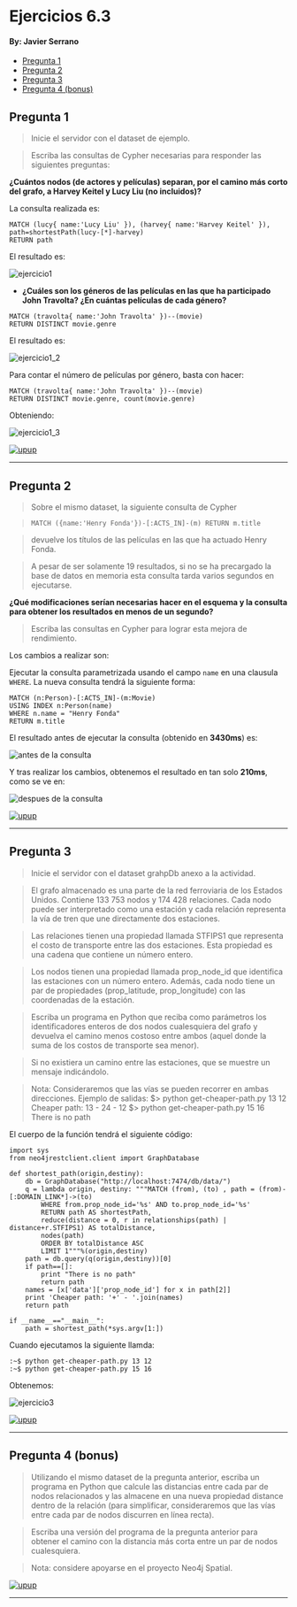 # Ejercicios 6.3
#### By: Javier Serrano

* [Pregunta 1](#pregunta-1)
* [Pregunta 2](#pregunta-2)
* [Pregunta 3](#pregunta-3)
* [Pregunta 4 (bonus)](#pregunta-4-bonus)

## Pregunta 1 ##

>Inicie el servidor con el dataset de ejemplo.

>Escriba las consultas de Cypher necesarias para responder las siguientes preguntas:

**¿Cuántos nodos (de actores y películas) separan, por el camino más corto del grafo, a Harvey Keitel y Lucy Liu (no incluidos)?**

La consulta realizada es:

```
MATCH (lucy{ name:'Lucy Liu' }), (harvey{ name:'Harvey Keitel' }), path=shortestPath(lucy-[*]-harvey)
RETURN path
```
El resultado es:

![ejercicio1](http://xavi783.github.io/ejercicios6.3/ejercicio1.png)

* **¿Cuáles son los géneros de las películas en las que ha participado John Travolta? ¿En cuántas películas de cada género?**

```
MATCH (travolta{ name:'John Travolta' })--(movie)
RETURN DISTINCT movie.genre
```

El resultado es:

![ejercicio1_2](http://xavi783.github.io/ejercicios6.3/ejercicio1_2.png)

Para contar el número de películas por género, basta con hacer:

```
MATCH (travolta{ name:'John Travolta' })--(movie)
RETURN DISTINCT movie.genre, count(movie.genre)
```

Obteniendo:

![ejercicio1_3](http://xavi783.github.io/ejercicios6.3/ejercicio1_3.png)

[![up](http://xavi783.github.io/ejercicios6.3/SVG/up.svg)up](#ejercicios-63)<hr/>

## Pregunta 2 ##

>Sobre el mismo dataset, la siguiente consulta de Cypher

>`MATCH ({name:'Henry Fonda'})-[:ACTS_IN]-(m) RETURN m.title`

>devuelve los títulos de las películas en las que ha actuado Henry Fonda.

>A pesar de ser solamente 19 resultados, si no se ha precargado la base de datos en memoria esta consulta tarda varios segundos en ejecutarse.

**¿Qué modificaciones serían necesarias hacer en el esquema y la consulta para obtener los resultados en menos de un segundo?**

>Escriba las consultas en Cypher para lograr esta mejora de rendimiento.

Los cambios a realizar son:

Ejecutar la consulta parametrizada usando el campo `name` en una clausula `WHERE`. La nueva consulta tendrá la siguiente forma:
```
MATCH (n:Person)-[:ACTS_IN]-(m:Movie)
USING INDEX n:Person(name)
WHERE n.name = "Henry Fonda"
RETURN m.title
```
El resultado antes de ejecutar la consulta (obtenido en **3430ms**) es:

![antes de la consulta](http://xavi783.github.io/ejercicios6.3/ejercicio2_before.png)

Y tras realizar los cambios, obtenemos el resultado en tan solo **210ms**, como se ve en:

![despues de la consulta](http://xavi783.github.io/ejercicios6.3/ejercicio2_after.png)

[![up](http://xavi783.github.io/ejercicios6.3/SVG/up.svg)up](#ejercicios-63)<hr/>

## Pregunta 3 ##

>Inicie el servidor con el dataset grahpDb anexo a la actividad.

>El grafo almacenado es una parte de la red ferroviaria de los Estados Unidos. Contiene 133 753 nodos y 174 428 relaciones. Cada nodo puede ser interpretado como una estación y cada relación representa la vía de tren que une directamente dos estaciones.

>Las relaciones tienen una propiedad llamada STFIPS1 que representa el costo de transporte entre las dos estaciones. Esta propiedad es una cadena que contiene un número entero.

>Los nodos tienen una propiedad llamada prop_node_id que identifica las estaciones con un número entero. Además, cada nodo tiene un par de propiedades (prop_latitude, prop_longitude) con las coordenadas de la estación.

>Escriba un programa en Python que reciba como parámetros los identificadores enteros de dos nodos cualesquiera del grafo y devuelva el camino menos costoso entre ambos (aquel donde la suma de los costos de transporte sea menor).

>Si no existiera un camino entre las estaciones, que se muestre un mensaje indicándolo.

>Nota: Consideraremos que las vías se pueden recorrer en ambas direcciones.
Ejemplo de salidas:
$> python get-cheaper-path.py 13 12
Cheaper path: 13 - 24 - 12
$> python get-cheaper-path.py 15 16
There is no path

El cuerpo de la función tendrá el siguiente código:

```{python}
import sys
from neo4jrestclient.client import GraphDatabase

def shortest_path(origin,destiny):
    db = GraphDatabase("http://localhost:7474/db/data/")
    q = lambda origin, destiny: """MATCH (from), (to) , path = (from)-[:DOMAIN_LINK*]->(to)
        WHERE from.prop_node_id='%s' AND to.prop_node_id='%s'
        RETURN path AS shortestPath,
        reduce(distance = 0, r in relationships(path) | distance+r.STFIPS1) AS totalDistance,
        nodes(path)
        ORDER BY totalDistance ASC
        LIMIT 1"""%(origin,destiny)
    path = db.query(q(origin,destiny))[0]
    if path==[]:
        print "There is no path"
        return path
    names = [x['data']['prop_node_id'] for x in path[2]]
    print 'Cheaper path: '+' - '.join(names)
    return path
    
if __name__=="__main__":
    path = shortest_path(*sys.argv[1:])
```

Cuando ejecutamos la siguiente llamda:

```
:~$ python get-cheaper-path.py 13 12
:~$ python get-cheaper-path.py 15 16
```

Obtenemos:

![ejercicio3](http://xavi783.github.io/ejercicios6.3/ejercicio3.png)

[![up](http://xavi783.github.io/ejercicios6.3/SVG/up.svg)up](#ejercicios-63)<hr/>

## Pregunta 4 (bonus) ##

>Utilizando el mismo dataset de la pregunta anterior, escriba un programa en Python que calcule las distancias entre cada par de nodos relacionados y las almacene en una nueva propiedad distance dentro de la relación (para simplificar, consideraremos que las vías entre cada par de nodos discurren en línea recta).

>Escriba una versión del programa de la pregunta anterior para obtener el camino con la distancia más corta entre un par de nodos cualesquiera.

>Nota: considere apoyarse en el proyecto Neo4j Spatial.

[![up](http://xavi783.github.io/ejercicios6.3/SVG/up.svg)up](#ejercicios-63)<hr/>